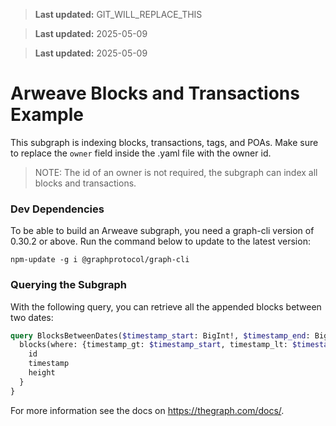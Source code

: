 > **Last updated:** GIT_WILL_REPLACE_THIS

> **Last updated:** 2025-05-09

> **Last updated:** 2025-05-09

# Arweave Blocks and Transactions Example
This subgraph is indexing blocks, transactions, tags, and POAs. Make sure to replace the `owner` field inside the .yaml file with the owner id.

> NOTE: The id of an owner is not required, the subgraph can index all blocks and transactions.

### Dev Dependencies
To be able to build an Arweave subgraph, you need a graph-cli version of 0.30.2 or above. Run the command below to update to the latest version:

```
npm-update -g i @graphprotocol/graph-cli
```

### Querying the Subgraph
With the following query, you can retrieve all the appended blocks between two dates:
```graphql
query BlocksBetweenDates($timestamp_start: BigInt!, $timestamp_end: BigInt!) {
  blocks(where: {timestamp_gt: $timestamp_start, timestamp_lt: $timestamp_end}) {
    id
    timestamp
    height
  }
}
```

For more information see the docs on https://thegraph.com/docs/.

